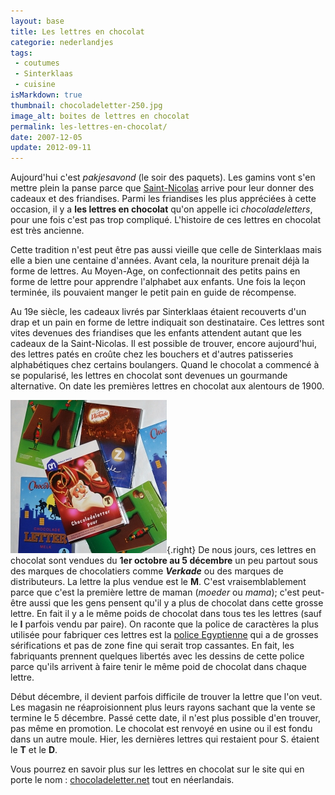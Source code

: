 ```yaml
---
layout: base
title: Les lettres en chocolat
categorie: nederlandjes
tags: 
 - coutumes
 - Sinterklaas
 - cuisine
isMarkdown: true
thumbnail: chocoladeletter-250.jpg
image_alt: boites de lettres en chocolat
permalink: les-lettres-en-chocolat/
date: 2007-12-05
update: 2012-09-11
---
```


Aujourd'hui c'est *pakjesavond* (le soir des paquets). Les gamins vont s'en mettre plein la panse parce que [Saint-Nicolas](/sinterklaas-op-de-dam-il-est-toujours-la) arrive pour leur donner des cadeaux et des friandises. Parmi les friandises les plus appréciées à cette occasion, il y a **les lettres en chocolat** qu'on appelle ici *chocoladeletters*, pour une fois c'est pas trop compliqué. L'histoire de ces lettres en chocolat est très ancienne.

<!--excerpt-->

Cette tradition n'est peut être pas aussi vieille que celle de Sinterklaas mais elle a bien une centaine d'années. Avant cela, la nouriture prenait déjà la forme de lettres. Au Moyen-Age, on confectionnait des petits pains en forme de lettre pour apprendre l'alphabet aux enfants. Une fois la leçon terminée, ils pouvaient manger le petit pain en guide de récompense.

Au 19e siècle, les cadeaux livrés par Sinterklaas étaient recouverts d'un drap et un pain en forme de lettre indiquait son destinataire. Ces lettres sont vites devenues des friandises que les enfants attendent autant que les cadeaux de la Saint-Nicolas. Il est possible de trouver, encore aujourd'hui, des lettres patés en croûte chez les bouchers et d'autres patisseries alphabétiques chez certains boulangers. Quand le chocolat a commencé à se popularisé, les lettres en chocolat sont devenues un gourmande alternative. On date les premières lettres en chocolat aux alentours de 1900.

![des boites de lettres en chocolat](chocoladeletter-250.jpg){.right} De nous jours, ces lettres en chocolat sont vendues du **1er octobre au 5 décembre** un peu partout sous des marques de chocolatiers comme ***Verkade*** ou des marques de distributeurs. La lettre la plus vendue est le **M**. C'est vraisemblablement parce que c'est la première lettre de maman (*moeder* ou *mama*); c'est peut-être aussi que les gens pensent qu'il y a plus de chocolat dans cette grosse lettre. En fait il y a le même poids de chocolat dans tous tes les lettres (sauf le **I** parfois vendu par paire). On raconte que la police de caractères la plus utilisée pour fabriquer ces lettres est la [police Egyptienne](http://en.wikipedia.org/wiki/Egyptienne) qui a de grosses sérifications et pas de zone fine qui serait trop cassantes. En fait, les fabriquants prennent quelques libertés avec les dessins de cette police parce qu'ils arrivent à faire tenir le même poid de chocolat dans chaque lettre.

Début décembre, il devient parfois difficile de trouver la lettre que l'on veut. Les magasin ne réaproisionnent plus leurs rayons sachant que la vente se termine le 5 décembre. Passé cette date, il n'est plus possible d'en trouver, pas même en promotion. Le chocolat est renvoyé en usine ou il est fondu dans un autre moule. Hier, les dernières lettres qui restaient pour S. étaient le **T** et le **D**.

Vous pourrez en savoir plus sur les lettres en chocolat sur le site qui en porte le nom : [chocoladeletter.net](http://www.chocoladeletter.net/) tout en néerlandais. 

<!-- HTML -->
<!--
La pub qui suit est en hollandais aussi et vous propose d'acheter des lettres au Saint Nicolas vert, au profis d'une ?uvre de charité.
<object width="425" height="355"><param name="movie" value="http://www.youtube.com/v/R2XDX9p3n2g&rel=1"></param><param name="wmode" value="transparent"></param><embed src="http://www.youtube.com/v/R2XDX9p3n2g&rel=1" type="application/x-shockwave-flash" wmode="transparent" width="425" height="355"></embed></object>
-->
<!-- / HTML -->

<!-- post notes:
http://www.stnicholascenter.org/Brix?pageID=521
--->
